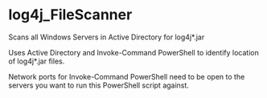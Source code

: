 # log4j_FileScanner
Scans all Windows Servers in Active Directory for log4j*.jar

Uses Active Directory and Invoke-Command PowerShell to identify location of log4j*.jar files.

Network ports for Invoke-Command PowerShell need to be open to the servers you want to run this PowerShell script against.
